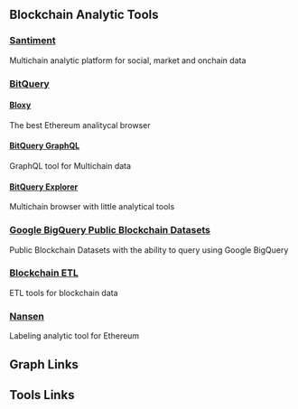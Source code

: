 ## Blockchain Analytic Tools
### [Santiment](https://santiment.net/)
Multichain analytic platform for social, market and onchain data
### [BitQuery](https://bitquery.io/)
#### [Bloxy](https://bloxy.info/)
The best Ethereum analitycal browser
#### [BitQuery GraphQL](https://bitquery.io/labs/graphql)
GraphQL tool for Multichain data
#### [BitQuery Explorer](https://explorer.bitquery.io/)
Multichain browser with little analytical tools
### [Google BigQuery Public Blockchain Datasets](https://console.cloud.google.com/bigquery?p=blockchain-etl)
Public Blockchain Datasets with the ability to query using Google BigQuery
### [Blockchain ETL](https://github.com/blockchain-etl)
ETL tools for blockchain data
### [Nansen](https://nansen.ai/)
Labeling analytic tool for Ethereum



## Graph Links



## Tools Links

